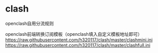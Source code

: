 # clash
openclash自用分流规则

openclash前端转换订阅模板（openclash填入自定义模板地址即可）
https://raw.githubusercontent.com/h320117/clash/master/clashmini.ini
https://raw.githubusercontent.com/h320117/clash/master/clashfull.ini

